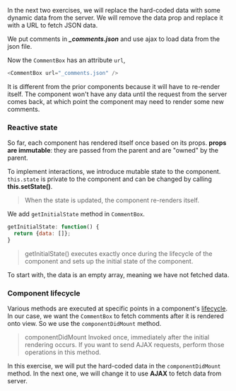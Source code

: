 In the next two exercises, we will replace the hard-coded data with some dynamic data from the server. 
We will remove the data prop and replace it with a URL to fetch JSON data. 

We put comments in ***_comments.json*** and use ajax to load data from the json file.

Now the `CommentBox` has an attribute `url`,

```js
<CommentBox url="_comments.json" />
```

It is different from the prior components because it will have to re-render itself. The component won't have any data until 
the request from the server comes back, at which point the component may need to render some new comments.

### Reactive state

So far, each component has rendered itself once based on its props. **props are immutable**: they are passed from the parent and are "owned" by the parent. 

To implement interactions, we introduce mutable state to the component. `this.state` is private to the component and can be changed 
by calling **this.setState()**. 

> When the state is updated, the component re-renders itself.

We add `getInitialState` method in `CommentBox`.

```js
getInitialState: function() {
  return {data: []};
}
```
> getInitialState() executes exactly once during the lifecycle of the component and sets up the initial state of the component.

To start with, the data is an empty array, meaning we have not fetched data.

### Component lifecycle

Various methods are executed at specific points in a component's <a href="https://facebook.github.io/react/docs/component-specs.html" target="_blank">lifecycle</a>. 
In our case, we want the `CommentBox` to fetch comments after it is rendered onto view. So we use the `componentDidMount` method.

> componentDidMount Invoked once, immediately after the initial rendering occurs. If you want to send AJAX requests, perform those operations in this method.

In this exercise, we will put the hard-coded data in the `componentDidMount` method. In the next one, we will change it to use **AJAX** to fetch data from server.  







